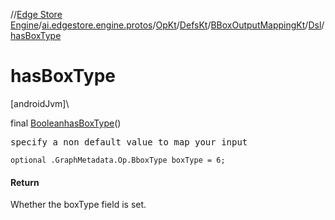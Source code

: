 //[Edge Store Engine](../../../../../../index.md)/[ai.edgestore.engine.protos](../../../../index.md)/[OpKt](../../../index.md)/[DefsKt](../../index.md)/[BBoxOutputMappingKt](../index.md)/[Dsl](index.md)/[hasBoxType](has-box-type.md)

# hasBoxType

[androidJvm]\

final [Boolean](https://developer.android.com/reference/kotlin/java/lang/Boolean.html)[hasBoxType](has-box-type.md)()

<pre>
specify a non default value to map your input
</pre>

<code>optional .GraphMetadata.Op.BboxType boxType = 6;</code>

#### Return

Whether the boxType field is set.
